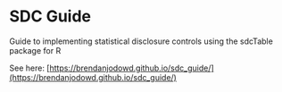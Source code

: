 # SDC Guide
Guide to implementing statistical disclosure controls using the sdcTable package for R

See here: [https://brendanjodowd.github.io/sdc_guide/](https://brendanjodowd.github.io/sdc_guide/)
